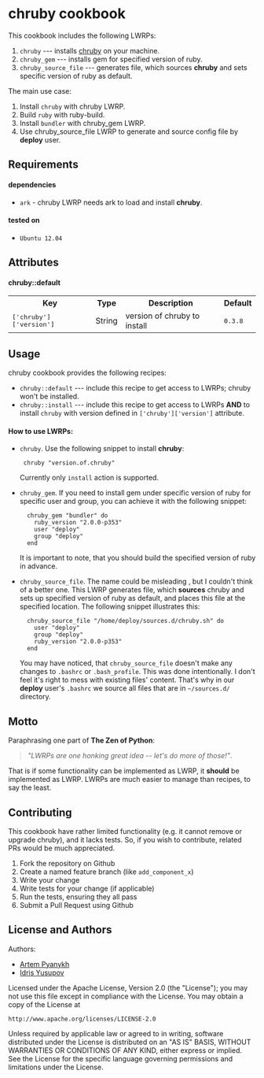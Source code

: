 chruby cookbook
===============
This cookbook includes the following LWRPs:

1. `chruby` --- installs [chruby](https://github.com/postmodern/chruby) on your machine.
2. `chruby_gem` --- installs gem for specified version of ruby.
3. `chruby_source_file` --- generates file, which sources **chruby** and sets specific version of ruby as default.

The main use case:

1. Install `chruby` with chruby LWRP.
2. Build `ruby` with ruby-build.
3. Install `bundler` with chruby_gem LWRP.
4. Use chruby_source_file LWRP to generate and source config file by **deploy** user.

Requirements
------------
#### dependencies
- `ark` - chruby LWRP needs ark to load and install **chruby**.

#### tested on
- `Ubuntu 12.04`

Attributes
----------
#### chruby::default
<table>
  <tr>
    <th>Key</th>
    <th>Type</th>
    <th>Description</th>
    <th>Default</th>
  </tr>
  <tr>
    <td><tt>['chruby']['version']</tt></td>
    <td>String</td>
    <td>version of chruby to install</td>
    <td><tt>0.3.8</tt></td>
  </tr>
</table>

Usage
-----
chruby cookbook provides the following recipes:

- `chruby::default` --- include this recipe to get access to LWRPs; chruby won't be installed.
- `chruby::install` --- include this recipe to get access to LWRPs **AND** to install `chruby` with version defined in `['chruby']['version']` attribute.

#### How to use LWRPs:

 - `chruby`. Use the following snippet to install **chruby**:
				
		chruby "version.of.chruby"
		
	Currently only `install` action is supported.

- `chruby_gem`. If you need to install gem under specific version of ruby for specific user and group, you can achieve it with the following snippet:
		
        chruby_gem "bundler" do
          ruby_version "2.0.0-p353"
          user "deploy"
          group "deploy"
        end

    It is important to note, that you should build the specified version of ruby in advance.

- `chruby_source_file`. The name could be misleading , but I couldn't think of a better one. This LWRP generates file, which **sources** chruby and sets up specified version of ruby as default, and places this file at the specified location. The following snippet illustrates this:
		
        chruby_source_file "/home/deploy/sources.d/chruby.sh" do
          user "deploy"
          group "deploy"
          ruby_version "2.0.0-p353"
        end

	You may have noticed, that `chruby_source_file` doesn't make any changes to `.bashrc` or `.bash_profile`. This was done intentionally. 
I don't feel it's right to mess with existing files' content. That's why in our **deploy** user's `.bashrc` we source all files that are in `~/sources.d/` directory.

Motto
------------
Paraphrasing one part of **The Zen of Python**: 

> _"LWRPs are one honking great idea -- let's do more of those!"_.

That is if some functionality can be implemented as LWRP, it **should** be implemented as LWRP. LWRPs are much easier to manage than recipes, to say the least.

Contributing
------------
This cookbook have rather limited functionality (e.g. it cannot remove or upgrade chruby), and it lacks tests. So, if you wish to contribute, related PRs would be much appreciated.

1. Fork the repository on Github
2. Create a named feature branch (like `add_component_x`)
3. Write your change
4. Write tests for your change (if applicable)
5. Run the tests, ensuring they all pass
6. Submit a Pull Request using Github

License and Authors
-------------------
Authors:

- [Artem Pyanykh](https://github.com/ArtemPyanykh)
- [Idris Yusupov](https://github.com/sld)

Licensed under the Apache License, Version 2.0 (the "License");
you may not use this file except in compliance with the License.
You may obtain a copy of the License at

    http://www.apache.org/licenses/LICENSE-2.0

Unless required by applicable law or agreed to in writing, software
distributed under the License is distributed on an "AS IS" BASIS,
WITHOUT WARRANTIES OR CONDITIONS OF ANY KIND, either express or implied.
See the License for the specific language governing permissions and
limitations under the License.
